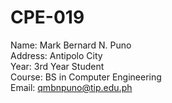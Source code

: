 # CPE-019
Name: Mark Bernard N. Puno <br>
Address: Antipolo City <br>
Year: 3rd Year Student <br>
Course: BS in Computer Engineering <br>
Email: qmbnpuno@tip.edu.ph <br>

